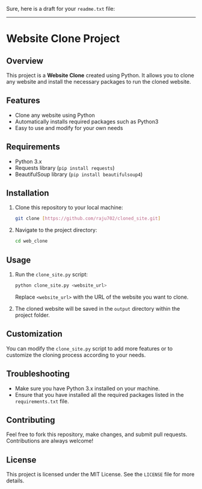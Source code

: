 Sure, here is a draft for your `readme.txt` file:

---

# Website Clone Project

## Overview

This project is a **Website Clone** created using Python. It allows you to clone any website and install the necessary packages to run the cloned website.

## Features

- Clone any website using Python
- Automatically installs required packages such as Python3
- Easy to use and modify for your own needs

## Requirements

- Python 3.x
- Requests library (`pip install requests`)
- BeautifulSoup library (`pip install beautifulsoup4`)

## Installation

1. Clone this repository to your local machine:
    ```sh
    git clone [https://github.com/raju702/cloned_site.git]
    ```

2. Navigate to the project directory:
    ```sh
    cd web_clone
    ```


## Usage

1. Run the `clone_site.py` script:
    ```sh
    python clone_site.py <website_url>
    ```

    Replace `<website_url>` with the URL of the website you want to clone.

2. The cloned website will be saved in the `output` directory within the project folder.

## Customization

You can modify the `clone_site.py` script to add more features or to customize the cloning process according to your needs.

## Troubleshooting

- Make sure you have Python 3.x installed on your machine.
- Ensure that you have installed all the required packages listed in the `requirements.txt` file.

## Contributing

Feel free to fork this repository, make changes, and submit pull requests. Contributions are always welcome!

## License

This project is licensed under the MIT License. See the `LICENSE` file for more details.

